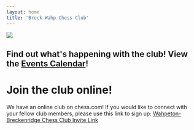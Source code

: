 ```yaml
---
layout: home
title: 'Breck-Wahp Chess Club'
---
```


<img src="/images/breckwahpchess_fixed.jpg"/>

## Find out what's happening with the club! View the [Events Calendar](/calendar)!

# Join the club online!

We have an online club on chess.com! If you would like to connect with your fellow club members, please use this link to sign up: [Wahpeton-Breckenridge Chess Club Invite Link](https://www.chess.com/club/wahpeton-breckenridge-chess-club/join/200640)
